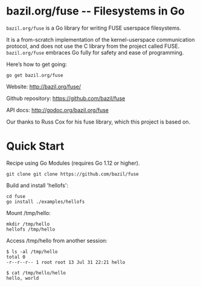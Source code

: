 bazil.org/fuse -- Filesystems in Go
===================================

`bazil.org/fuse` is a Go library for writing FUSE userspace
filesystems.

It is a from-scratch implementation of the kernel-userspace
communication protocol, and does not use the C library from the
project called FUSE. `bazil.org/fuse` embraces Go fully for safety and
ease of programming.

Here’s how to get going:

    go get bazil.org/fuse

Website: http://bazil.org/fuse/

Github repository: https://github.com/bazil/fuse

API docs: http://godoc.org/bazil.org/fuse

Our thanks to Russ Cox for his fuse library, which this project is
based on.

# Quick Start #

Recipe using Go Modules (requires Go 1.12 or higher).

    git clone git clone https://github.com/bazil/fuse

Build and install 'hellofs':

    cd fuse
    go install ./examples/hellofs

Mount /tmp/hello:

    mkdir /tmp/hello
    hellofs /tmp/hello

Access /tmp/hello from another session:

    $ ls -al /tmp/hello
    total 0
    -r--r--r-- 1 root root 13 Jul 31 22:21 hello

    $ cat /tmp/hello/hello
    hello, world

